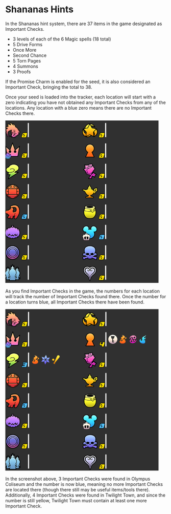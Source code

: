 # Shananas Hints

In the Shananas hint system, there are 37 items in the game designated as Important Checks.

* 3 levels of each of the 6 Magic spells (18 total)
* 5 Drive Forms
* Once More
* Second Chance
* 5 Torn Pages
* 4 Summons
* 3 Proofs

If the Promise Charm is enabled for the seed, it is also considered an Important Check, bringing the total to 38.

Once your seed is loaded into the tracker, each location will start with a zero indicating you have not obtained any
Important Checks from any of the locations. Any location with a blue zero means there are no Important Checks there.

![Empty Tracker](shananas_tracker_empty.png)

As you find Important Checks in the game, the numbers for each location will track the number of Important Checks found
there. Once the number for a location turns blue, all Important Checks there have been found.

![Tracker with Items](shananas_tracker_some_items.png)

In the screenshot above, 3 Important Checks were found in Olympus Coliseum and the number is now blue, meaning no more
Important Checks are located there (though there still may be useful items/tools there). Additionally, 4 Important
Checks were found in Twilight Town, and since the number is still yellow, Twilight Town must contain at least one more
Important Check.
